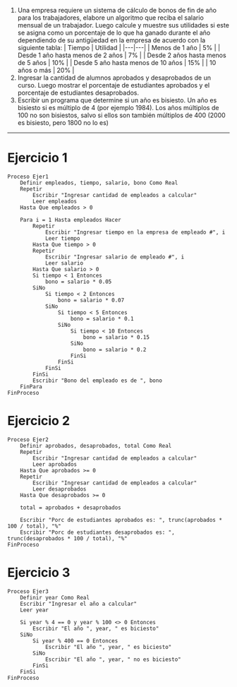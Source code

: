 1. Una empresa requiere un sistema de cálculo de bonos de fin de año para los trabajadores, elabore un algoritmo que reciba el salario mensual de un trabajador. Luego calcule y muestre sus utilidades si este se asigna como un porcentaje de lo que ha ganado durante el año dependiendo de su antigüedad en la empresa de acuerdo con la siguiente tabla:
   | Tiempo | Utilidad |
   |---|---|
   | Menos de 1 año | 5% |
   | Desde 1 año hasta menos de 2 años | 7% |
   | Desde 2 años hasta menos de 5 años | 10% |
   | Desde 5 año hasta menos de 10 años | 15% |
   | 10 años o más | 20% |
2. Ingresar la cantidad de alumnos aprobados y desaprobados de un curso. Luego mostrar el porcentaje de estudiantes aprobados y el porcentaje de estudiantes desaprobados.
3. Escribir un programa que determine si un año es bisiesto. Un año es bisiesto si es múltiplo de 4 (por ejemplo 1984). Los años múltiplos de 100 no son bisiestos, salvo si ellos son también múltiplos de 400 (2000 es bisiesto, pero 1800 no lo es)

---

# Ejercicio 1

```psc
Proceso Ejer1
	Definir empleados, tiempo, salario, bono Como Real
	Repetir
		Escribir "Ingresar cantidad de empleados a calcular"
		Leer empleados
	Hasta Que empleados > 0

	Para i = 1 Hasta empleados Hacer
		Repetir
			Escribir "Ingresar tiempo en la empresa de empleado #", i
			Leer tiempo
		Hasta Que tiempo > 0
		Repetir
			Escribir "Ingresar salario de empleado #", i
			Leer salario
		Hasta Que salario > 0
		Si tiempo < 1 Entonces
			bono = salario * 0.05
		SiNo
			Si tiempo < 2 Entonces
				bono = salario * 0.07
			SiNo
				Si tiempo < 5 Entonces
					bono = salario * 0.1
				SiNo
					Si tiempo < 10 Entonces
						bono = salario * 0.15
					SiNo
						bono = salario * 0.2
					FinSi
				FinSi
			FinSi
		FinSi
		Escribir "Bono del empleado es de ", bono
	FinPara
FinProceso
```

# Ejercicio 2

```psc
Proceso Ejer2
	Definir aprobados, desaprobados, total Como Real
	Repetir
		Escribir "Ingresar cantidad de empleados a calcular"
		Leer aprobados
	Hasta Que aprobados >= 0
	Repetir
		Escribir "Ingresar cantidad de empleados a calcular"
		Leer desaprobados
	Hasta Que desaprobados >= 0

	total = aprobados + desaprobados

	Escribir "Porc de estudiantes aprobados es: ", trunc(aprobados * 100 / total), "%"
	Escribir "Porc de estudiantes desaprobados es: ", trunc(desaprobados * 100 / total), "%"
FinProceso
```

# Ejercicio 3

```psc
Proceso Ejer3
	Definir year Como Real
	Escribir "Ingresar el año a calcular"
	Leer year

	Si year % 4 == 0 y year % 100 <> 0 Entonces
		Escribir "El año ", year, " es biciesto"
	SiNo
		Si year % 400 == 0 Entonces
			Escribir "El año ", year, " es biciesto"
		SiNo
			Escribir "El año ", year, " no es biciesto"
		FinSi
	FinSi
FinProceso
```
